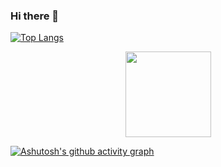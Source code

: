 ### Hi there 👋
[![Top Langs](https://github-readme-stats.vercel.app/api/top-langs/?username=sleeplch&layout=compact)](https://github.com/anuraghazra/github-readme-stats)

<!-- [![Anurag's GitHub stats](https://github-readme-stats.vercel.app/api?username=sleeplch)](https://github.com/anuraghazra/github-readme-stats) -->


<div align="center"> <img height="137px" src="https://github-readme-stats.vercel.app/api?username=sleeplch&hide_title=true&hide_border=true&show_icons=trueline_height=21&text_color=000&icon_color=000&bg_color=0,ea6161,ffc64d,fffc4d,52fa5a&theme=graywhite" /> </div>


[![Ashutosh's github activity graph](https://github-readme-activity-graph.cyclic.app/graph?username=sleeplch)](https://github.com/ashutosh00710/github-readme-activity-graph)



<!--
**sleeplch/sleeplch** is a ✨ _special_ ✨ repository because its `README.md` (this file) appears on your GitHub profile.
Here are some ideas to get you started:

- 🔭 I’m currently working on ...
- 🌱 I’m currently learning ...
- 👯 I’m looking to collaborate on ...
- 🤔 I’m looking for help with ...
- 💬 Ask me about ...
- 📫 How to reach me: ...
- 😄 Pronouns: ...
- ⚡ Fun fact: ...
-->
